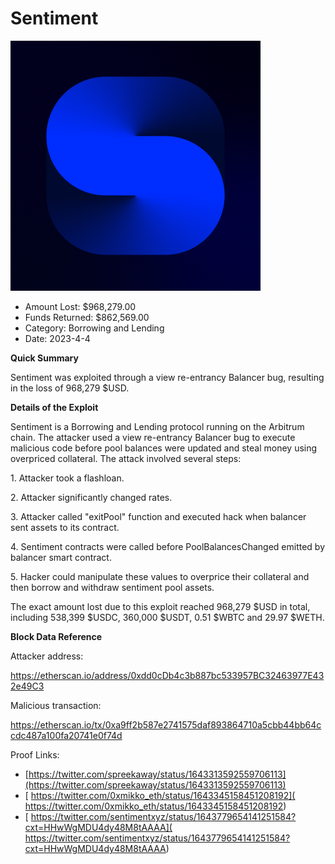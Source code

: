 # Sentiment
![Sentiment](/rektimages/Sentiment.png)
- Amount Lost: $968,279.00
- Funds Returned: $862,569.00
- Category: Borrowing and Lending
- Date: 2023-4-4

**Quick Summary**

Sentiment was exploited through a view re-entrancy Balancer bug, resulting in the loss of 968,279 $USD.

  


 **Details of the Exploit**

Sentiment is a Borrowing and Lending protocol running on the Arbitrum chain. The attacker used a view re-entrancy Balancer bug to execute malicious code before pool balances were updated and steal money using overpriced collateral. The attack involved several steps:

1\. Attacker took a flashloan.

2\. Attacker significantly changed rates.

3\. Attacker called "exitPool" function and executed hack when balancer sent assets to its contract.

4\. Sentiment contracts were called before PoolBalancesChanged emitted by balancer smart contract.

5\. Hacker could manipulate these values to overprice their collateral and then borrow and withdraw sentiment pool assets.

  


The exact amount lost due to this exploit reached 968,279 $USD in total, including 538,399 $USDC, 360,000 $USDT, 0.51 $WBTC and 29.97 $WETH.

  


 **Block Data Reference**

Attacker address:

https://etherscan.io/address/0xdd0cDb4c3b887bc533957BC32463977E432e49C3

  


Malicious transaction:

https://etherscan.io/tx/0xa9ff2b587e2741575daf893864710a5cbb44bb64ccdc487a100fa20741e0f74d


Proof Links:
- [https://twitter.com/spreekaway/status/1643313592559706113](https://twitter.com/spreekaway/status/1643313592559706113)
- [ https://twitter.com/0xmikko_eth/status/1643345158451208192]( https://twitter.com/0xmikko_eth/status/1643345158451208192)
- [ https://twitter.com/sentimentxyz/status/1643779654141251584?cxt=HHwWgMDU4dy48M8tAAAA]( https://twitter.com/sentimentxyz/status/1643779654141251584?cxt=HHwWgMDU4dy48M8tAAAA)


